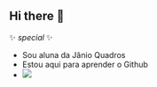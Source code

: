 ## Hi there 👋
 ✨ _special_ ✨ 

- Sou aluna da Jânio Quadros
- Estou aqui para aprender o Github
- ![](https://tenor.com/pt-BR/view/skeleton-dancing-skeleton-funny-meme-gif-27362095)
